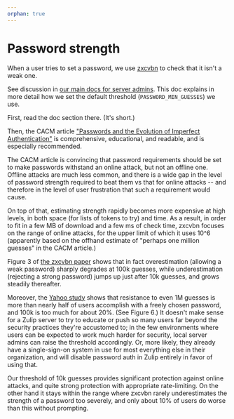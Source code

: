 ```yaml
---
orphan: true
---
```


# Password strength

When a user tries to set a password, we use [zxcvbn][zxcvbn] to check
that it isn't a weak one.

See discussion in [our main docs for server
admins](security-model.md#passwords). This doc explains in more
detail how we set the default threshold (`PASSWORD_MIN_GUESSES`) we use.

First, read the doc section there. (It's short.)

Then, the CACM article ["Passwords and the Evolution of Imperfect
Authentication"][bhos15] is comprehensive, educational, and readable,
and is especially recommended.

The CACM article is convincing that password requirements should be
set to make passwords withstand an online attack, but not an offline
one. Offline attacks are much less common, and there is a wide gap in
the level of password strength required to beat them vs that for
online attacks -- and therefore in the level of user frustration that
such a requirement would cause.

On top of that, estimating strength rapidly becomes more expensive
at high levels, in both space (for lists of tokens to try) and time.
As a result, in order to fit in a few MB of download and a few ms of
check time, zxcvbn focuses on the range of online attacks, for the
upper limit of which it uses 10^6 (apparently based on the offhand
estimate of "perhaps one million guesses" in the CACM article.)

Figure 3 of [the zxcvbn paper][zxcvbn-paper] shows that in fact
overestimation (allowing a weak password) sharply degrades at 100k
guesses, while underestimation (rejecting a strong password) jumps up
just after 10k guesses, and grows steadily thereafter.

Moreover, the [Yahoo study][bon12] shows that resistance to even 1M
guesses is more than nearly half of users accomplish with a freely
chosen password, and 100k is too much for about 20%. (See Figure 6.)
It doesn't make sense for a Zulip server to try to educate or push so
many users far beyond the security practices they're accustomed to; in
the few environments where users can be expected to work much harder
for security, local server admins can raise the threshold accordingly.
Or, more likely, they already have a single-sign-on system in use for
most everything else in their organization, and will disable password
auth in Zulip entirely in favor of using that.

Our threshold of 10k guesses provides significant protection against
online attacks, and quite strong protection with appropriate
rate-limiting. On the other hand it stays within the range where
zxcvbn rarely underestimates the strength of a password too severely,
and only about 10% of users do worse than this without prompting.

[zxcvbn]: https://github.com/dropbox/zxcvbn
[bhos15]: https://www.cl.cam.ac.uk/~fms27/papers/2015-BonneauHerOorSta-passwords.pdf
[zxcvbn-paper]: https://www.usenix.org/system/files/conference/usenixsecurity16/sec16_paper_wheeler.pdf
[bon12]: https://ieeexplore.ieee.org/document/6234435
